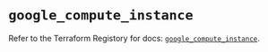 # `google_compute_instance`

Refer to the Terraform Registory for docs: [`google_compute_instance`](https://registry.terraform.io/providers/hashicorp/google-beta/4.72.1/docs/resources/google_compute_instance).
